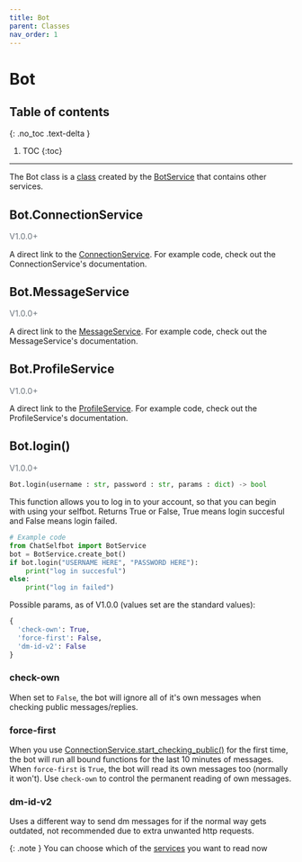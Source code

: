 ```yaml
---
title: Bot
parent: Classes
nav_order: 1
---
```


# Bot

## Table of contents
{: .no_toc .text-delta }

1. TOC
{:toc}

---

The Bot class is a [class](/docs/Classes/index.md) created by the [BotService](/docs/Services/BotService) that contains other services.

## Bot.ConnectionService
<p style="font-size: 0.9rem; color: #6c757d;">V1.0.0+</p>

A direct link to the [ConnectionService](/docs/Services/ConnectionService.md). For example code, check out the ConnectionService's documentation.

## Bot.MessageService
<p style="font-size: 0.9rem; color: #6c757d;">V1.0.0+</p>

A direct link to the [MessageService](/docs/Services/MessageService.md). For example code, check out the MessageService's documentation.

## Bot.ProfileService
<p style="font-size: 0.9rem; color: #6c757d;">V1.0.0+</p>

A direct link to the [ProfileService](/docs/Services/ProfileService.md). For example code, check out the ProfileService's documentation.

## Bot.login()
<p style="font-size: 0.9rem; color: #6c757d;">V1.0.0+</p>

```py
Bot.login(username : str, password : str, params : dict) -> bool
```
This function allows you to log in to your account, so that you can begin with using your selfbot. Returns True or False, True means login succesful and False means login failed.
```py
# Example code
from ChatSelfbot import BotService
bot = BotService.create_bot()
if bot.login("USERNAME HERE", "PASSWORD HERE"):
    print("log in succesful")
else:
    print("log in failed")
```
Possible params, as of V1.0.0 (values set are the standard values):
```py
{
  'check-own': True,
  'force-first': False,
  'dm-id-v2': False
}
```

### check-own
When set to `False`, the bot will ignore all of it's own messages when checking public messages/replies.

### force-first
When you use [ConnectionService.start_checking_public()](/docs/Services/ConnectionService.html#connectionservicestart_checking_public) for the first time, the bot will run all bound functions for the last 10 minutes of messages. When `force-first` is `True`, the bot will read its own messages too (normally it won't). Use `check-own` to control the permanent reading of own messages.

### dm-id-v2
Uses a different way to send dm messages for if the normal way gets outdated, not recommended due to extra unwanted http requests.

{: .note }
You can choose which of the [services](/docs/Services/) you want to read now
